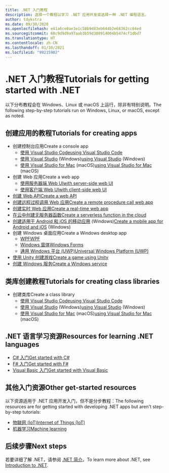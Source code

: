 ```yaml
---
title: .NET 入门教程
description: 选择一个教程以学习 .NET 应用开发或选择一种 .NET 编程语言。
author: tdykstra
ms.date: 09/30/2020
ms.openlocfilehash: e41a6ce0ae3e1c58b9d83eb644b2e68362cc04ed
ms.sourcegitcommit: 68c9d9d9a97aab3b59d388914004b5474cf1dbd7
ms.translationtype: HT
ms.contentlocale: zh-CN
ms.lasthandoff: 01/30/2021
ms.locfileid: "99215902"
---
```

# <a name="tutorials-for-getting-started-with-net"></a><span data-ttu-id="a41ff-103">.NET 入门教程</span><span class="sxs-lookup"><span data-stu-id="a41ff-103">Tutorials for getting started with .NET</span></span>

<span data-ttu-id="a41ff-104">以下分布教程会在 Windows、Linux 或 macOS 上运行，除非有特别说明。</span><span class="sxs-lookup"><span data-stu-id="a41ff-104">The following step-by-step tutorials run on Windows, Linux, or macOS, except as noted.</span></span>

## <a name="tutorials-for-creating-apps"></a><span data-ttu-id="a41ff-105">创建应用的教程</span><span class="sxs-lookup"><span data-stu-id="a41ff-105">Tutorials for creating apps</span></span>

* <span data-ttu-id="a41ff-106">创建控制台应用</span><span class="sxs-lookup"><span data-stu-id="a41ff-106">Create a console app</span></span>
  * [<span data-ttu-id="a41ff-107">使用 Visual Studio Code</span><span class="sxs-lookup"><span data-stu-id="a41ff-107">using Visual Studio Code</span></span>](../core/tutorials/with-visual-studio-code.md)
  * <span data-ttu-id="a41ff-108">[使用 Visual Studio](../core/tutorials/with-visual-studio.md) (Windows)</span><span class="sxs-lookup"><span data-stu-id="a41ff-108">[using Visual Studio](../core/tutorials/with-visual-studio.md) (Windows)</span></span>
  * <span data-ttu-id="a41ff-109">[使用 Visual Studio for Mac](../core/tutorials/with-visual-studio-mac.md) (macOS)</span><span class="sxs-lookup"><span data-stu-id="a41ff-109">[using Visual Studio for Mac](../core/tutorials/with-visual-studio-mac.md) (macOS)</span></span>
* <span data-ttu-id="a41ff-110">创建 Web 应用</span><span class="sxs-lookup"><span data-stu-id="a41ff-110">Create a web app</span></span>
  * [<span data-ttu-id="a41ff-111">使用服务器端 Web UI</span><span class="sxs-lookup"><span data-stu-id="a41ff-111">with server-side web UI</span></span>](/aspnet/core/tutorials/razor-pages/razor-pages-start)
  * [<span data-ttu-id="a41ff-112">使用客户端 Web UI</span><span class="sxs-lookup"><span data-stu-id="a41ff-112">with client-side web UI</span></span>](https://dotnet.microsoft.com/learn/aspnet/blazor-tutorial/intro)
* [<span data-ttu-id="a41ff-113">创建 Web API</span><span class="sxs-lookup"><span data-stu-id="a41ff-113">Create a web API</span></span>](/aspnet/core/tutorials/first-web-api)
* [<span data-ttu-id="a41ff-114">创建远程过程调用 Web 应用</span><span class="sxs-lookup"><span data-stu-id="a41ff-114">Create a remote procedure call web app</span></span>](/aspnet/core/tutorials/grpc/grpc-start)
* [<span data-ttu-id="a41ff-115">创建实时 Web 应用</span><span class="sxs-lookup"><span data-stu-id="a41ff-115">Create a real-time web app</span></span>](/aspnet/core/tutorials/signalr)
* [<span data-ttu-id="a41ff-116">在云中创建无服务器函数</span><span class="sxs-lookup"><span data-stu-id="a41ff-116">Create a serverless function in the cloud</span></span>](/azure/azure-functions/functions-create-first-function-vs-code?pivots=programming-language-csharp)
* <span data-ttu-id="a41ff-117">[创建适用于 Android 和 iOS 的移动应用](https://dotnet.microsoft.com/learn/xamarin/hello-world-tutorial/intro) (Windows)</span><span class="sxs-lookup"><span data-stu-id="a41ff-117">[Create a mobile app for Android and iOS](https://dotnet.microsoft.com/learn/xamarin/hello-world-tutorial/intro) (Windows)</span></span>
* <span data-ttu-id="a41ff-118">创建 Windows 桌面应用</span><span class="sxs-lookup"><span data-stu-id="a41ff-118">Create a Windows desktop app</span></span>
  * [<span data-ttu-id="a41ff-119">WPF</span><span class="sxs-lookup"><span data-stu-id="a41ff-119">WPF</span></span>](/visualstudio/get-started/csharp/tutorial-wpf)
  * [<span data-ttu-id="a41ff-120">Windows 窗体</span><span class="sxs-lookup"><span data-stu-id="a41ff-120">Windows Forms</span></span>](/visualstudio/ide/create-csharp-winform-visual-studio)
  * [<span data-ttu-id="a41ff-121">通用 Windows 平台 (UWP)</span><span class="sxs-lookup"><span data-stu-id="a41ff-121">Universal Windows Platform (UWP)</span></span>](/visualstudio/get-started/csharp/tutorial-uwp)
* [<span data-ttu-id="a41ff-122">使用 Unity 创建游戏</span><span class="sxs-lookup"><span data-stu-id="a41ff-122">Create a game using Unity</span></span>](https://dotnet.microsoft.com/learn/games/unity-tutorial/intro)
* [<span data-ttu-id="a41ff-123">创建 Windows 服务</span><span class="sxs-lookup"><span data-stu-id="a41ff-123">Create a Windows service</span></span>](/aspnet/core/host-and-deploy/windows-service)

## <a name="tutorials-for-creating-class-libraries"></a><span data-ttu-id="a41ff-124">类库创建教程</span><span class="sxs-lookup"><span data-stu-id="a41ff-124">Tutorials for creating class libraries</span></span>

* <span data-ttu-id="a41ff-125">创建类库</span><span class="sxs-lookup"><span data-stu-id="a41ff-125">Create a class library</span></span>
  * [<span data-ttu-id="a41ff-126">使用 Visual Studio Code</span><span class="sxs-lookup"><span data-stu-id="a41ff-126">using Visual Studio Code</span></span>](../core/tutorials/library-with-visual-studio-code.md)
  * <span data-ttu-id="a41ff-127">[使用 Visual Studio](../core/tutorials/library-with-visual-studio.md) (Windows)</span><span class="sxs-lookup"><span data-stu-id="a41ff-127">[using Visual Studio](../core/tutorials/library-with-visual-studio.md) (Windows)</span></span>
  * <span data-ttu-id="a41ff-128">[使用 Visual Studio for Mac](../core/tutorials/library-with-visual-studio-mac.md) (macOS)</span><span class="sxs-lookup"><span data-stu-id="a41ff-128">[using Visual Studio for Mac](../core/tutorials/library-with-visual-studio-mac.md) (macOS)</span></span>

## <a name="resources-for-learning-net-languages"></a><span data-ttu-id="a41ff-129">.NET 语言学习资源</span><span class="sxs-lookup"><span data-stu-id="a41ff-129">Resources for learning .NET languages</span></span>

* [<span data-ttu-id="a41ff-130">C# 入门</span><span class="sxs-lookup"><span data-stu-id="a41ff-130">Get started with C#</span></span>](../csharp/tour-of-csharp/index.md)
* [<span data-ttu-id="a41ff-131">F# 入门</span><span class="sxs-lookup"><span data-stu-id="a41ff-131">Get started with F#</span></span>](../fsharp/get-started/index.md)
* [<span data-ttu-id="a41ff-132">Visual Basic 入门</span><span class="sxs-lookup"><span data-stu-id="a41ff-132">Get started with Visual Basic</span></span>](../visual-basic/getting-started/index.md)

## <a name="other-get-started-resources"></a><span data-ttu-id="a41ff-133">其他入门资源</span><span class="sxs-lookup"><span data-stu-id="a41ff-133">Other get-started resources</span></span>

<span data-ttu-id="a41ff-134">以下资源适用于 .NET 应用开发入门，但不是分步教程：</span><span class="sxs-lookup"><span data-stu-id="a41ff-134">The following resources are for getting started with developing .NET apps but aren't step-by-step tutorials:</span></span>

* [<span data-ttu-id="a41ff-135">物联网 (IoT)</span><span class="sxs-lookup"><span data-stu-id="a41ff-135">Internet of Things (IoT)</span></span>](https://dotnet.microsoft.com/apps/iot)
* [<span data-ttu-id="a41ff-136">机器学习</span><span class="sxs-lookup"><span data-stu-id="a41ff-136">Machine learning</span></span>](../machine-learning/index.yml)

## <a name="next-steps"></a><span data-ttu-id="a41ff-137">后续步骤</span><span class="sxs-lookup"><span data-stu-id="a41ff-137">Next steps</span></span>

<span data-ttu-id="a41ff-138">若要详细了解 .NET，请参阅 [.NET 简介](../core/introduction.md)。</span><span class="sxs-lookup"><span data-stu-id="a41ff-138">To learn more about .NET, see [Introduction to .NET](../core/introduction.md).</span></span>
